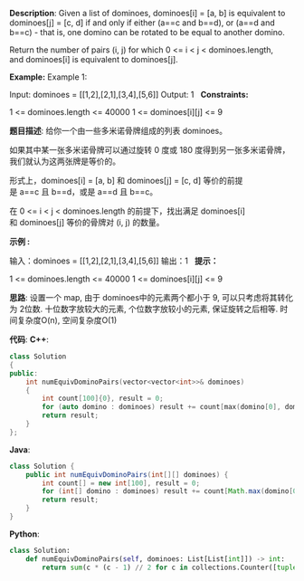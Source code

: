 __Description__:
Given a list of dominoes, dominoes[i] = [a, b] is equivalent to dominoes[j] = [c, d] if and only if either (a==c and b==d), or (a==d and b==c) - that is, one domino can be rotated to be equal to another domino.

Return the number of pairs (i, j) for which 0 <= i < j < dominoes.length, and dominoes[i] is equivalent to dominoes[j].

__Example:__
Example 1:

Input: dominoes = [[1,2],[2,1],[3,4],[5,6]]
Output: 1
 
__Constraints:__

1 <= dominoes.length <= 40000
1 <= dominoes[i][j] <= 9

__题目描述__:
给你一个由一些多米诺骨牌组成的列表 dominoes。

如果其中某一张多米诺骨牌可以通过旋转 0 度或 180 度得到另一张多米诺骨牌，我们就认为这两张牌是等价的。

形式上，dominoes[i] = [a, b] 和 dominoes[j] = [c, d] 等价的前提是 a==c 且 b==d，或是 a==d 且 b==c。

在 0 <= i < j < dominoes.length 的前提下，找出满足 dominoes[i] 和 dominoes[j] 等价的骨牌对 (i, j) 的数量。

__示例 :__

输入：dominoes = [[1,2],[2,1],[3,4],[5,6]]
输出：1
 
__提示：__

1 <= dominoes.length <= 40000
1 <= dominoes[i][j] <= 9

__思路__:
设置一个 map, 由于 dominoes中的元素两个都小于 9, 可以只考虑将其转化为 2位数. 十位数字放较大的元素, 个位数字放较小的元素, 保证旋转之后相等.
时间复杂度O(n), 空间复杂度O(1)

__代码__:
__C++__:
```C++
class Solution 
{
public:
    int numEquivDominoPairs(vector<vector<int>>& dominoes) 
    {
        int count[100]{0}, result = 0;
        for (auto domino : dominoes) result += count[max(domino[0], domino[1]) * 10 + min(domino[0], domino[1])]++;
        return result;
    }
};
```

__Java__:
```Java
class Solution {
    public int numEquivDominoPairs(int[][] dominoes) {
        int count[] = new int[100], result = 0;
        for (int[] domino : dominoes) result += count[Math.max(domino[0], domino[1]) * 10 + Math.min(domino[0], domino[1])]++;
        return result;
    }
}
```

__Python__:
```Python
class Solution:
    def numEquivDominoPairs(self, dominoes: List[List[int]]) -> int:
        return sum(c * (c - 1) // 2 for c in collections.Counter([tuple(sorted(d)) for d in dominoes]).values())
```